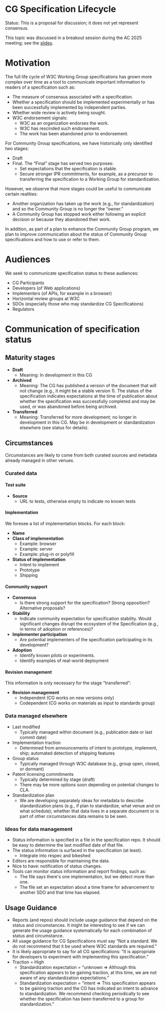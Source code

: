 # CG Specification Lifecycle
Status: This is a proposal for discussion; it does not yet represent consensus.

This topic was discussed in a breakout session during the AC 2025 meeting; see the [slides](https://www.w3.org/2025/Talks/cg-breakout-ac2025.pdf).

# Motivation

The full life cycle of W3C Working Group specifications has grown more complex over time as a tool to communicate important information to readers of a specification such as:

* The measure of consensus associated with a specification.
* Whether a specification should be implemented experimentally or has been successfully implemented by independent parties.
* Whether wide review is actively being sought.
* W3C endorsement signals:
   * W3C as an organization endorses the work.
   * W3C has rescinded such endorsement.
   * The work has been abandoned prior to endorsement.

For Community Group specifications, we have historically only identified two stages:

* Draft
* Final. The “Final” stage has served two purposes:
   * Set expectations that the specification is stable.
   * Secure stronger IPR commitments, for example, as a precursor to transferring the specification to a Working Group for standardization.

However, we observe that more stages could be useful to communicate certain realities:

* Another organization has taken up the work (e.g., for standardization) and so the Community Group is no longer the “owner.”
* A Community Group has stopped work either following an explicit decision or because they abandoned their work.

In addition, as part of a plan to enhance the Community Group program, we plan to improve communication about the status of Community Group specifications and how to use or refer to them.

# Audiences

We seek to communicate specification status to these audiences:

* CG Participants
* Developers (of Web applications)
* Implementers (of APIs, for example in a browser)
* Horizontal review groups at W3C
* SDOs (especially those who may standardize CG Specifications)
* Regulators

# Communication of specification status

## Maturity stages

* **Draft**
   * Meaning: In development in this CG
* **Archived**
   * Meaning: The CG has published a version of the document that will not change (e.g., it might be a stable version 1). The status of the specification indicates expectations at the time of publication about whether the specification was successfully completed and may be used, or was abandoned before being archived.
* **Transferred** 
   * Meaning: Transferred for more development; no longer in development in this CG. May be in development or standardization elsewhere (see status for details).

## Circumstances

Circumstances are likely to come from both curated sources and metadata already managed in other venues.

### Curated data

#### Test suite

* **Source**
  * URL to tests, otherwise empty to indicate no known tests

#### Implementation

We foresee a list of implementation blocks. For each block:

* **Name**
* **Class of implementation** 
  * Example: browser
  * Example: server 
  * Example: plug-in or polyfill
* **Status of implementation**
  * Intent to implement
  * Prototype
  * Shipping

#### Community support

* **Consensus**  
  * Is there strong support for the specification? Strong opposition? Alternative proposals?
* **Stability**
  * Indicate community expectation for specification stability. Would significant changes disrupt the ecosystem of the Specification (e.g., in terms of adoption or references)?
* **Implementer participation**  
  * Are potential implementers of the specification participating in its development?
* **Adoption**
  * Identify known pilots or experiments.
  * Identify examples of real-world deployment

#### Revision management

This information is only necessary for the stage "transferred":

* **Revision management**
  * Independent (CG works on new versions only)
  * Codependent (CG works on materials as input to standards group)
   
   
### Data managed elsewhere

* Last modified
  * Typically managed within document (e.g., publication date or last commit date)
* Implementation traction
  * Determined from announcements of intent to prototype, implement, ship; automated detection of shipping features
* Group status
  * Typically managed through W3C database (e.g., group open, closed, or dormant)
* Patent licensing commitments
  * Typically determined by stage (draft)
  * There may be more options soon depending on potential changes to CLA.
* Standardization plan
  * We are developing separately ideas for metadata to describe standardization plans (e.g., if plan to standardize, what venue and on what schedule); whether that data lives
in a separate document or is part of other circumstances data remains to be seen.

### Ideas for data management

* Status information is specified in a file in the specification repo. It should be easy to determine the last modified date of that file.
* The status information is surfaced in the specification (at least).
   * Integrate into respec and bikeshed
* Editors are responsible for maintaining the data.
* Nice to have: notification of status changes.
* Tools can monitor status information and report findings, such as:
   * The file says there's one implementation, but we detect more than one.
   * The file set an expectation about a time frame for advancement to another SDO and that time has elapsed.

## Usage Guidance

* Reports (and repos) should include usage guidance that depend on the status and circumstances. It might be interesting to see if we can generate the usage guidance systematically for each combination of status and circumstance.
* All usage guidance for CG Specifications must say “Not a standard. We do not recommend that it be used where W3C standards are required.” 
* It is likely appropriate to say for all CG specifications: “It is appropriate for developers to experiment with implementing this specification.”
* Traction = High
   * Standardization expectation = “unknown => Although this specification appears to be gaining traction, at this time, we are not aware of any standardization expectations.”
   * Standardization expectation = “intent => This specification appears to be gaining traction and the CG has indicated an intent to advance to standardization. We recommend checking periodically to see whether the specification has been transferred to a group for standardization.”

